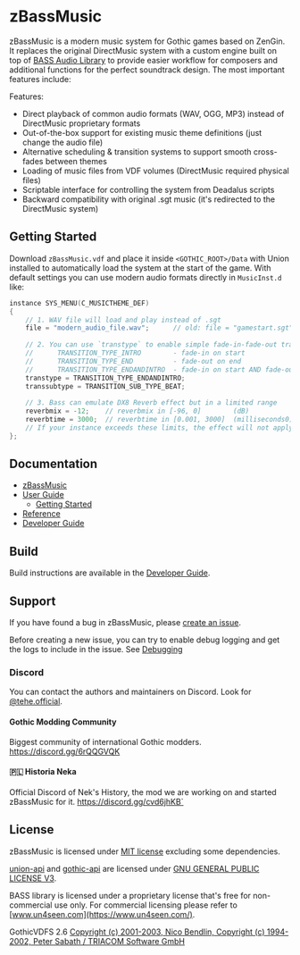 # zBassMusic

zBassMusic is a modern music system for Gothic games based on ZenGin.
It replaces the original DirectMusic system with a
custom engine built on top of [BASS Audio Library](https://www.un4seen.com/) to provide easier workflow for composers
and additional functions for the
perfect soundtrack design. The most important features include:

Features:

* Direct playback of common audio formats (WAV, OGG, MP3) instead of DirectMusic proprietary formats
* Out-of-the-box support for existing music theme definitions (just change the audio file)
* Alternative scheduling & transition systems to support smooth cross-fades between themes
* Loading of music files from VDF volumes (DirectMusic required physical files)
* Scriptable interface for controlling the system from Deadalus scripts
* Backward compatibility with original .sgt music (it's redirected to the DirectMusic system)

## Getting Started

Download `zBassMusic.vdf` and place it inside `<GOTHIC_ROOT>/Data` with Union installed to automatically load the system
at the start of the game. With default settings you can use modern audio formats directly in `MusicInst.d` like:

```cpp
instance SYS_MENU(C_MUSICTHEME_DEF)
{
	// 1. WAV file will load and play instead of .sgt
	file = "modern_audio_file.wav";      // old: file = "gamestart.sgt";
	
	// 2. You can use `transtype` to enable simple fade-in-fade-out transitions
	//      TRANSITION_TYPE_INTRO        - fade-in on start
	//      TRANSITION_TYPE_END          - fade-out on end
	//      TRANSITION_TYPE_ENDANDINTRO  - fade-in on start AND fade-out on end
	transtype = TRANSITION_TYPE_ENDANDINTRO;
	transsubtype = TRANSITION_SUB_TYPE_BEAT;
	
	// 3. Bass can emulate DX8 Reverb effect but in a limited range 
	reverbmix = -12;    // reverbmix in [-96, 0]        (dB)
	reverbtime = 3000;  // reverbtime in [0.001, 3000]  (milliseconds0)
	// If your instance exceeds these limits, the effect will not apply!
};
```

## Documentation

* [zBassMusic](https://silver-ore-team.github.io/zBassMusic/)
* [User Guide](https://silver-ore-team.github.io/zBassMusic/user-guide/)
    * [Getting Started](https://silver-ore-team.github.io/zBassMusic/user-guide/getting-started/)
* [Reference](https://silver-ore-team.github.io/zBassMusic/reference/)
* [Developer Guide](https://silver-ore-team.github.io/zBassMusic/developer-guide/)

## Build

Build instructions are available in
the [Developer Guide](https://silver-ore-team.github.io/zBassMusic/developer-guide/).

## Support

If you have found a bug in zBassMusic,
please [create an issue](https://github.com/Silver-Ore-Team/zBassMusic/issues/new).

Before creating a new issue, you can try to enable debug logging and get the logs to include in the issue.
See [Debugging](https://silver-ore-team.github.io/zBassMusic/user-guide/debugging/)

### Discord

You can contact the authors and maintainers on Discord. 
Look for [@tehe.official](https://discordapp.com/users/1014655735856111678).

#### Gothic Modding Community

Biggest community of international Gothic modders.
https://discord.gg/6rQQGVQK

#### 🇵🇱 Historia Neka

Official Discord of Nek's History, the mod we are working on and started zBassMusic for it.
https://discord.gg/cvd6jhKB`

## License

zBassMusic is licensed under [MIT license](LICENSE) excluding some dependencies.

[union-api](https://gitlab.com/union-framework/union-api)
and [gothic-api](https://gitlab.com/union-framework/gothic-api) are licensed
under [GNU GENERAL PUBLIC LICENSE V3](https://gitlab.com/union-framework/union-api-/blob/main/LICENSE).

BASS library is licensed under a proprietary license that's free for non-commercial use only. For commercial licensing
please refer to [www.un4seen.com](https://www.un4seen.com/).

GothicVDFS
2.6 [Copyright (c) 2001-2003, Nico Bendlin, Copyright (c) 1994-2002, Peter Sabath / TRIACOM Software GmbH](vdf/License.txt)